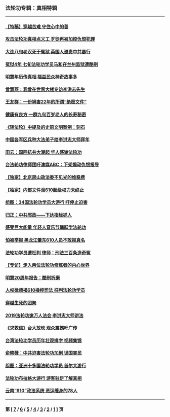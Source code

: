 ### 法轮功专辑：真相特辑
---
#### [【特稿】穿越苦难 守住心中的善](../../pages/nf4389/n13784979.md?08020430) 
#### [攻击法轮功真相点义工 歹徒再被加控仇恨犯罪](../../pages/nf4389/n13601019.md?08020430) 
#### [大连八旬老汉死于冤狱 英国人谴责中共暴行](../../pages/nf4389/n13480118.md?08020430) 
#### [冤狱4年 七旬法轮功学员马和在兰州监狱遭酷刑](../../pages/nf4389/n13304688.md?08020430) 
#### [明慧年历传真相 福益民众神奇故事多](../../pages/nf4389/n13294545.md?08020430) 
#### [曾慧燕：我曾在世贸大楼专访李洪志先生](../../pages/nf4389/n12898729.md?08020430) 
#### [王友群：一份祸害22年的所谓“绝密文件”](../../pages/nf4389/n12871750.md?08020430) 
#### [健康有良方 一群九旬百岁老人的长寿秘密](../../pages/nf4389/n12847475.md?08020430) 
#### [《转法轮》中提及的史前文明案例：刻石](../../pages/nf4389/n12758577.md?08020430) 
#### [中国各军区兵种大法弟子给李洪志大师拜年](../../pages/nf4389/n12750047.md?08020430) 
#### [田云：国际抗共大潮起 华人感谢法轮功](../../pages/nf4389/n12357708.md?08020430) 
#### [台法轮功律师团吁澳媒ABC：下架煽动仇恨报导](../../pages/nf4389/n12279917.md?08020430) 
#### [【独家】北京房山政法委不见光的维稳费](../../pages/nf4389/n12031979.md?08020430) 
#### [【独家】内部文件泄610超级权力未终止](../../pages/nf4389/n12023895.md?08020430) 
#### [组图：34国法轮功学员大游行 吁停止迫害](../../pages/nf4389/n11492658.md?08020430) 
#### [归正：中共邪政——下达指标抓人](../../pages/nf4389/n11474770.md?08020430) 
#### [感受巨大能量 年轻人音乐节踊跃学法轮功](../../pages/nf4389/n11441981.md?08020430) 
#### [怕被举报 黑龙江肇东610人员不敢报真名](../../pages/nf4389/n11436499.md?08020430) 
#### [法轮功学员遭枉判 律师：刑法三百条造奇冤](../../pages/nf4389/n11433943.md?08020430) 
#### [【专访】走入两位法轮功修炼者的内心世界](../../pages/nf4389/n11415623.md?08020430) 
#### [明慧20周年报告：酷刑折磨](../../pages/nf4389/n11387954.md?08020430) 
#### [人权律师揭610操控司法 枉判法轮功学员](../../pages/nf4389/n11313370.md?08020430) 
#### [穿越生死的团聚](../../pages/nf4389/n11258922.md?08020430) 
#### [2019法轮功逾万人法会 李洪志大师讲法](../../pages/nf4389/n11265303.md?08020430) 
#### [《求救信》台大放映 观众震撼吁广传](../../pages/nf4389/n10922251.md?08020430) 
#### [台湾法轮功学员历年壮观排字 视频集锦](../../pages/nf4389/n10878789.md?08020430) 
#### [俞晓薇：中共迫害法轮功加剧 误国害民](../../pages/nf4389/n10859260.md?08020430) 
#### [组图：亚洲十多国法轮功学员 首尔大游行](../../pages/nf4389/n10781149.md?08020430) 
#### [法轮功布拉格大游行 游客驻足了解真相](../../pages/nf4389/n10749360.md?08020430) 
#### [云南“610”政法系统 恶运缠身的78人](../../pages/nf4389/n10747534.md?08020430) 

---
#### 第 [ [7](./7.md?08020430) / [6](./6.md?08020430) / [5](./5.md?08020430) / [4](./4.md?08020430) / [3](./3.md?08020430) / [2](./2.md?08020430) / [1](./1.md?08020430) ] 页

